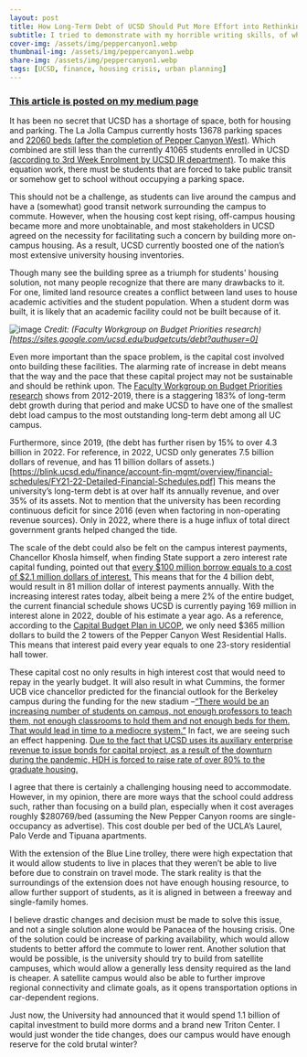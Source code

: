 ```yaml
---
layout: post
title: How Long-Term Debt of UCSD Should Put More Effort into Rethinking Housing
subtitle: I tried to demonstrate with my horrible writing skills, of why UC San Diego is in a big risk of a financial fallout.
cover-img: /assets/img/peppercanyon1.webp
thumbnail-img: /assets/img/peppercanyon1.webp
share-img: /assets/img/peppercanyon1.webp
tags: [UCSD, finance, housing crisis, urban planning]
---
```


### [This article is posted on my medium page](https://medium.com/@tsepaksang8/how-realistic-capital-concerns-of-ucsd-should-put-more-effort-into-rethinking-housing-75b2e5c5d3f1)

It has been no secret that UCSD has a shortage of space, both for housing and parking. The La Jolla Campus currently hosts 13678 parking spaces and [22060 beds (after the completion of Pepper Canyon West)](https://www.lajollalight.com/news/story/2022-09-08/uc-san-diego-breaks-ground-on-tallest-campus-housing-complex-in-its-history#:~:text=The%20%24365%20million,State%20and%20UCLA.). Which combined are still less than the currently 41065 students enrolled in UCSD [(according to 3rd Week Enrolment by UCSD IR department)](https://ir.ucsd.edu/third-week/index.html). To make this equation work, there must be students that are forced to take public transit or somehow get to school without occupying a parking space.

This should not be a challenge, as students can live around the campus and have a (somewhat) good transit network surrounding the campus to commute. However, when the housing cost kept rising, off-campus housing became more and more unobtainable, and most stakeholders in UCSD agreed on the necessity for facilitating such a concern by building more on-campus housing. As a result, UCSD currently boosted one of the nation’s most extensive university housing inventories.

Though many see the building spree as a triumph for students' housing solution, not many people recognize that there are many drawbacks to it. For one, limited land resource creates a conflict between land uses to house academic activities and the student population. When a student dorm was built, it is likely that an academic facility could not be built because of it.

![image](https://user-images.githubusercontent.com/88422737/230517494-1be4ae3f-4b0f-4403-a550-066f07ffa2e3.png)
*Credit: (Faculty Workgroup on Budget Priorities research)[https://sites.google.com/ucsd.edu/budgetcuts/debt?authuser=0]*

Even more important than the space problem, is the capital cost involved onto building these facilities. The alarming rate of increase in debt means that the way and the pace that these capital project may not be sustainable and should be rethink upon. The [Faculty Workgroup on Budget Priorities research](https://sites.google.com/ucsd.edu/budgetcuts/debt?authuser=0) shows from 2012-2019, there is a staggering 183% of long-term debt growth during that period and make UCSD to have one of the smallest debt load campus to the most outstanding long-term debt among all UC campus. 

Furthermore, since 2019, (the debt has further risen by 15% to over 4.3 billion in 2022. For reference, in 2022, UCSD only generates 7.5 billion dollars of revenue, and has 11 billion dollars of assets.)[https://blink.ucsd.edu/finance/account-fin-mgmt/overview/financial-schedules/FY21-22-Detailed-Financial-Schedules.pdf] This means the university’s long-term debt is at over half its annually revenue, and over 35% of its assets. Not to mention that the university has been recording continuous deficit for since 2016 (even when factoring in non-operating revenue sources). Only in 2022, where there is a huge influx of total direct government grants helped changed the tide.

The scale of the debt could also be felt on the campus interest payments, Chancellor Khosla himself, when finding State support a zero interest rate capital funding, pointed out that [every $100 million borrow equals to a cost of $2.1 million dollars of interest.](https://today.ucsd.edu/story/pepper-canyon-west-housing-construction-to-start-this-summer#:~:text=In%202021%2C%20Chancellor,California%20resident%20students.) This means that for the 4 billion debt, would result in 81 million dollar of interest payments annually. With the increasing interest rates today, albeit being a mere 2% of the entire budget, the current financial schedule shows UCSD is currently paying 169 million in interest alone in 2022, double of his estimate a year ago. As a reference, according to the [Capital Budget Plan in UCOP](https://www.ucop.edu/capital-planning/resources/index.html), we only need $365 million dollars to build the 2 towers of the Pepper Canyon West Residential Halls. This means that interest paid every year equals to one 23-story residential hall tower.

These capital cost no only results in high interest cost that would need to repay in the yearly budget. It will also result in what Cummins, the former UCB vice chancellor predicted for the financial outlook for the Berkeley campus during the funding for the new stadium –[“There would be an increasing number of students on campus, not enough professors to teach them, not enough classrooms to hold them and not enough beds for them. That would lead in time to a mediocre system.”](https://www.berkeleyside.org/2022/05/08/uc-berkeley-student-housing-building#:~:text=There%20would%20be%20an%20increasing%20number%20of%20students%20on%20campus%2C%20not%20enough%20professors%20to%20teach%20them%2C%20not%20enough%20classrooms%20to%20hold%20them%20and%20not%20enough%20beds%20for%20them%2C%20he%20predicted.%20That%20would%20lead%20in%20time%20to%20a%20mediocre%20system.) In fact, we are seeing such an effect happening. [Due to the fact that UCSD uses its auxiliary enterprise revenue to issue bonds for capital project, as a result of the downturn during the pandemic, HDH is forced to raise rate of over 80% to the graduate housing.](https://ucsdguardian.org/43901/news/hdh-dramatically-increases-graduate-housing-costs/)

I agree that there is certainly a challenging housing need to accommodate. However, in my opinion, there are more ways that the school could address such, rather than focusing on a build plan, especially when it cost averages roughly $280769/bed (assuming the New Pepper Canyon rooms are single-occupancy as advertise). This cost double per bed of the UCLA’s Laurel, Palo Verde and Tipuana apartments.

With the extension of the Blue Line trolley, there were high expectation that it would allow students to live in places that they weren’t be able to live before due to constrain on travel mode. The stark reality is that the surroundings of the extension does not have enough housing resource, to allow further support of students, as it is aligned in between a freeway and single-family homes.

I believe drastic changes and decision must be made to solve this issue, and not a single solution alone would be Panacea of the housing crisis. One of the solution could be increase of parking availability, which would allow students to better afford the commute to lower rent. Another solution that would be possible, is the university should try to build from satellite campuses, which would allow a generally less density required as the land is cheaper. A satellite campus would also be able to further improve regional connectivity and climate goals, as it opens transportation options in car-dependent regions.

Just now, the University had announced that it would spend 1.1 billion of capital investment to build more dorms and a brand new Triton Center. I would just wonder the tide changes, does our campus would have enough reserve for the cold brutal winter?


